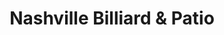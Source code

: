 ---
title: "Nashville Billiard & Patio"
url: /nashville/nashville-billiard-und-patio/
shop: Möbel
---